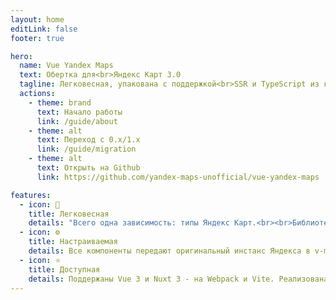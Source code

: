 ```yaml
---
layout: home
editLink: false
footer: true

hero:
  name: Vue Yandex Maps
  text: Обертка для<br>Яндекс Карт 3.0
  tagline: Легковесная, упакована с поддержкой<br>SSR и TypeScript из коробки.
  actions:
    - theme: brand
      text: Начало работы
      link: /guide/about
    - theme: alt
      text: Переход с 0.x/1.x
      link: /guide/migration
    - theme: alt
      text: Открыть на Github
      link: https://github.com/yandex-maps-unofficial/vue-yandex-maps

features:
  - icon: 🚀
    title: Легковесная
    details: "Всего одна зависимость: типы Яндекс Карт.<br><br>Библиотека использует ES Modules, поддерживает Tree Shaking, написана на TypeScript - и собирается без полифиллов!"
  - icon: ⚙️
    title: Настраиваемая
    details: Все компоненты передают оригинальный инстанс Яндекса в v-model.<br><br>А обновлять версию @yandex/ymaps3-types и использовать новые возможности можно силами разработчика!
  - icon: ⭐
    title: Доступная
    details: Поддержаны Vue 3 и Nuxt 3 - на Webpack и Vite. Реализована, пусть с особенностями, даже поддержка Vue 2 с Nuxt 2!<br><br>Библиотека поставляется с полным набором компонентов Карт 3.0.
---
```

